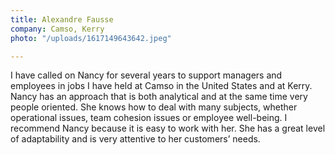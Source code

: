 ```yaml
---
title: Alexandre Fausse
company: Camso, Kerry
photo: "/uploads/1617149643642.jpeg"

---
```

I have called on Nancy for several years to support managers and employees in jobs I have held at Camso in the United States and at Kerry. Nancy has an approach that is both analytical and at the same time very people oriented. She knows how to deal with many subjects, whether operational issues, team cohesion issues or employee well-being. I recommend Nancy because it is easy to work with her. She has a great level of adaptability and is very attentive to her customers’ needs.